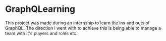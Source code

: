# GraphQLearning
This project was made during an internship to learn the ins and outs of GraphQL.
The direction I went with to achieve this is being able to manage a team with it's players and roles etc.
